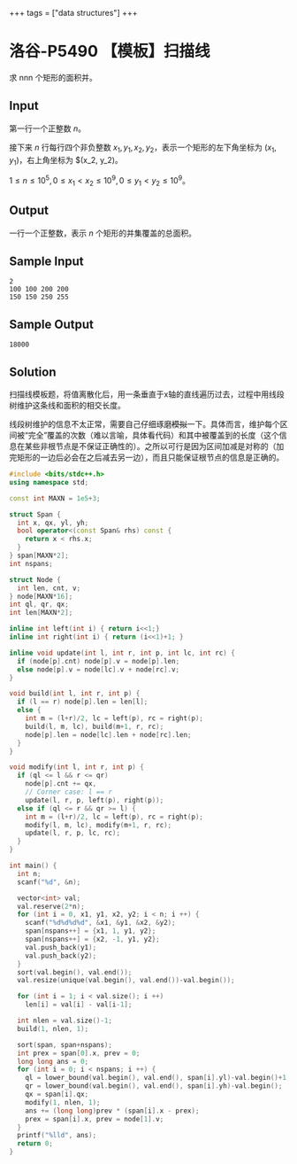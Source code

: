 +++
tags = ["data structures"]
+++

# 洛谷-P5490 【模板】扫描线

求 nnn 个矩形的面积并。

## Input

第一行一个正整数 $n$。

接下来 $n$ 行每行四个非负整数 $x_1, y_1, x_2, y_2$，表示一个矩形的左下角坐标为 $(x_1, y_1)$，右上角坐标为 $(x_2, y_2)。

$1 \le n \le 10^5, 0 \le x_1 < x_2 \le 10^9, 0 \le y_1 < y_2 \le 10^9$。

## Output

一行一个正整数，表示 $n$ 个矩形的并集覆盖的总面积。

## Sample Input

```
2
100 100 200 200
150 150 250 255
```

## Sample Output

```
18000
```

## Solution

扫描线模板题，将值离散化后，用一条垂直于x轴的直线遍历过去，过程中用线段树维护这条线和面积的相交长度。

线段树维护的信息不太正常，需要自己仔细琢磨<del>模拟</del>一下。具体而言，维护每个区间被“完全”覆盖的次数（难以言喻，具体看代码）和其中被覆盖到的长度（这个信息在某些非根节点是不保证正确性的）。之所以可行是因为区间加减是对称的（加完矩形的一边后必会在之后减去另一边），而且只能保证根节点的信息是正确的。

```c++
#include <bits/stdc++.h>
using namespace std;

const int MAXN = 1e5+3;

struct Span {
  int x, qx, yl, yh;
  bool operator<(const Span& rhs) const {
    return x < rhs.x;
  }
} span[MAXN*2];
int nspans;

struct Node {
  int len, cnt, v;
} node[MAXN*16];
int ql, qr, qx;
int len[MAXN*2];

inline int left(int i) { return i<<1;}
inline int right(int i) { return (i<<1)+1; }

inline void update(int l, int r, int p, int lc, int rc) {
  if (node[p].cnt) node[p].v = node[p].len;
  else node[p].v = node[lc].v + node[rc].v;
}

void build(int l, int r, int p) {
  if (l == r) node[p].len = len[l]; 
  else {
    int m = (l+r)/2, lc = left(p), rc = right(p);
    build(l, m, lc), build(m+1, r, rc);
    node[p].len = node[lc].len + node[rc].len;
  }
}

void modify(int l, int r, int p) {
  if (ql <= l && r <= qr)
    node[p].cnt += qx,
    // Corner case: l == r
    update(l, r, p, left(p), right(p));
  else if (ql <= r && qr >= l) {
    int m = (l+r)/2, lc = left(p), rc = right(p);
    modify(l, m, lc), modify(m+1, r, rc);
    update(l, r, p, lc, rc);
  }
}

int main() {
  int n;
  scanf("%d", &n);

  vector<int> val;
  val.reserve(2*n);
  for (int i = 0, x1, y1, x2, y2; i < n; i ++) {
    scanf("%d%d%d%d", &x1, &y1, &x2, &y2);
    span[nspans++] = {x1, 1, y1, y2};
    span[nspans++] = {x2, -1, y1, y2};
    val.push_back(y1);
    val.push_back(y2);
  }
  sort(val.begin(), val.end());
  val.resize(unique(val.begin(), val.end())-val.begin());

  for (int i = 1; i < val.size(); i ++)
    len[i] = val[i] - val[i-1];

  int nlen = val.size()-1;
  build(1, nlen, 1);

  sort(span, span+nspans);
  int prex = span[0].x, prev = 0;
  long long ans = 0;
  for (int i = 0; i < nspans; i ++) {
    ql = lower_bound(val.begin(), val.end(), span[i].yl)-val.begin()+1;
    qr = lower_bound(val.begin(), val.end(), span[i].yh)-val.begin();
    qx = span[i].qx;
    modify(1, nlen, 1);
    ans += (long long)prev * (span[i].x - prex);
    prex = span[i].x, prev = node[1].v;
  }
  printf("%lld", ans);
  return 0;
}
```
